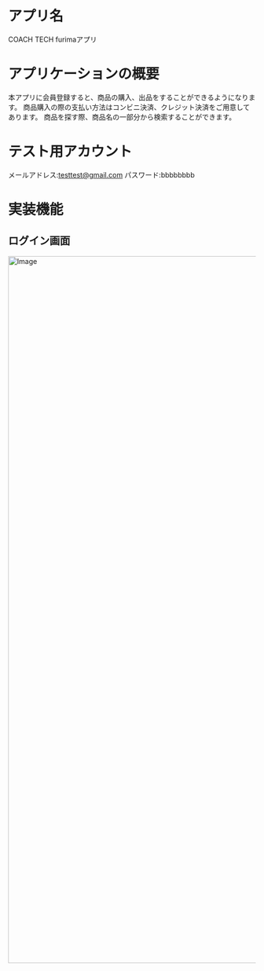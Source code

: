 # アプリ名


  COACH TECH furimaアプリ

# アプリケーションの概要

  本アプリに会員登録すると、商品の購入、出品をすることができるようになります。
  商品購入の際の支払い方法はコンビニ決済、クレジット決済をご用意してあります。
  商品を探す際、商品名の一部分から検索することができます。

# テスト用アカウント

  メールアドレス:testtest@gmail.com
  パスワード:bbbbbbbb


# 実装機能

  ## ログイン画面
  <img width="1440" alt="Image" src="https://github.com/user-attachments/assets/6feb16de-2376-4002-991f-4556af0d4c5f" />
